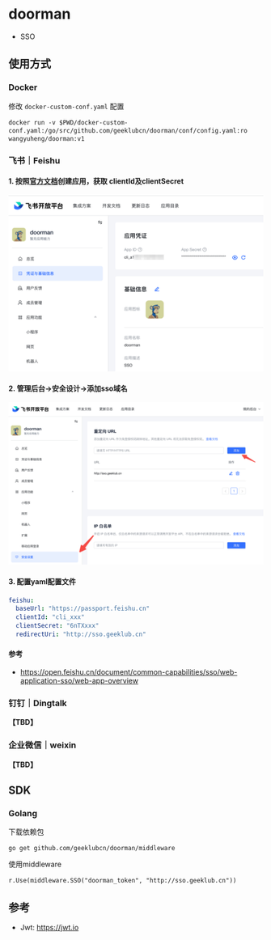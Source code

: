 # doorman

- SSO

## 使用方式

### Docker

修改 `docker-custom-conf.yaml` 配置

```shell
docker run -v $PWD/docker-custom-conf.yaml:/go/src/github.com/geeklubcn/doorman/conf/config.yaml:ro wangyuheng/doorman:v1
```

### 飞书｜Feishu

#### 1. 按照[官方文档](https://open.feishu.cn/document/home/introduction-to-custom-app-development/self-built-application-development-process)创建应用，获取 clientId及clientSecret

![doorman-feishu-app](https://raw.githubusercontent.com/geeklubcn/doorman/master/.doc/doorman-feishu-app.png)

#### 2. 管理后台->安全设计->添加sso域名

![doorman-feishu-security](https://raw.githubusercontent.com/geeklubcn/doorman/master/.doc/doorman-feishu-security.png)

#### 3. 配置yaml配置文件

```yaml
feishu:
  baseUrl: "https://passport.feishu.cn"
  clientId: "cli_xxx"
  clientSecret: "6nTXxxx"
  redirectUri: "http://sso.geeklub.cn"
```

#### 参考

- https://open.feishu.cn/document/common-capabilities/sso/web-application-sso/web-app-overview

### 钉钉｜Dingtalk

**【TBD】**

### 企业微信｜weixin

**【TBD】**

## SDK

### Golang

下载依赖包

```shell
go get github.com/geeklubcn/doorman/middleware
```

使用middleware

```shell
r.Use(middleware.SSO("doorman_token", "http://sso.geeklub.cn"))
```

## 参考

- Jwt: https://jwt.io